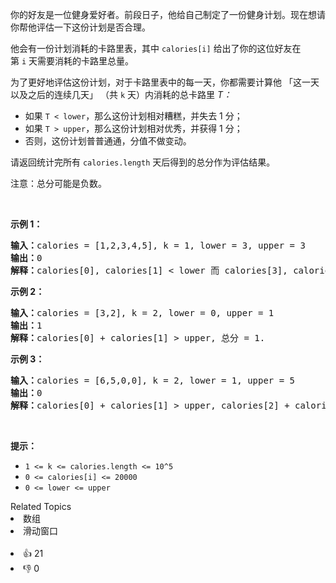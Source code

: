 <p>你的好友是一位健身爱好者。前段日子，他给自己制定了一份健身计划。现在想请你帮他评估一下这份计划是否合理。</p>

<p>他会有一份计划消耗的卡路里表，其中&nbsp;<code>calories[i]</code>&nbsp;给出了你的这位好友在第&nbsp;<code>i</code>&nbsp;天需要消耗的卡路里总量。</p>

<p>为了更好地评估这份计划，对于卡路里表中的每一天，你都需要计算他 「这一天以及之后的连续几天」 （共&nbsp;<code>k</code> 天）内消耗的总卡路里 <em>T：</em></p>

<ul>
	<li>如果&nbsp;<code>T &lt; lower</code>，那么这份计划相对糟糕，并失去 1 分；&nbsp;</li>
	<li>如果 <code>T &gt; upper</code>，那么这份计划相对优秀，并获得 1 分；</li>
	<li>否则，这份计划普普通通，分值不做变动。</li>
</ul>

<p>请返回统计完所有&nbsp;<code>calories.length</code>&nbsp;天后得到的总分作为评估结果。</p>

<p>注意：总分可能是负数。</p>

<p>&nbsp;</p>

<p><strong>示例 1：</strong></p>

<pre><strong>输入：</strong>calories = [1,2,3,4,5], k = 1, lower = 3, upper = 3
<strong>输出：</strong>0
<strong>解释：</strong>calories[0], calories[1] &lt; lower 而 calories[3], calories[4] &gt; upper, 总分 = 0.</pre>

<p><strong>示例 2：</strong></p>

<pre><strong>输入：</strong>calories = [3,2], k = 2, lower = 0, upper = 1
<strong>输出：</strong>1
<strong>解释：</strong>calories[0] + calories[1] &gt; upper, 总分 = 1.
</pre>

<p><strong>示例 3：</strong></p>

<pre><strong>输入：</strong>calories = [6,5,0,0], k = 2, lower = 1, upper = 5
<strong>输出：</strong>0
<strong>解释：</strong>calories[0] + calories[1] &gt; upper, calories[2] + calories[3] &lt; lower, 总分 = 0.
</pre>

<p>&nbsp;</p>

<p><strong>提示：</strong></p>

<ul>
	<li><code>1 &lt;= k &lt;= calories.length &lt;= 10^5</code></li>
	<li><code>0 &lt;= calories[i] &lt;= 20000</code></li>
	<li><code>0 &lt;= lower &lt;= upper</code></li>
</ul>
<div><div>Related Topics</div><div><li>数组</li><li>滑动窗口</li></div></div><br><div><li>👍 21</li><li>👎 0</li></div>